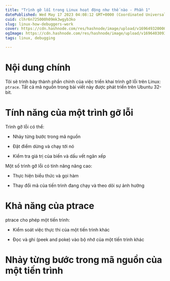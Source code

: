 ```yaml
---
title: "Trình gỡ lỗi trong Linux hoạt động như thế nào - Phần 1"
datePublished: Wed May 17 2023 04:08:12 GMT+0000 (Coordinated Universal Time)
cuid: clhr6n725000h09mk3wgyb3ko
slug: linux-how-debuggers-work
cover: https://cdn.hashnode.com/res/hashnode/image/upload/v1696493200003/26861d05-e5a3-49a2-9343-c4d5e5b33643.png
ogImage: https://cdn.hashnode.com/res/hashnode/image/upload/v1696403093867/7b255503-f2b8-4f33-83af-4cf500ffa417.png
tags: linux, debugging

---
```


# Nội dung chính

Tôi sẽ trình bày thành phần chính của việc triển khai trình gỡ lỗi trên Linux: `ptrace`. Tất cả mã nguồn trong bài viết này được phát triển trên Ubuntu 32-bit.

# Tính năng của một trình gỡ lỗi

Trình gỡ lỗi có thể:

* Nhảy từng bước trong mã nguồn
    
* Đặt điểm dừng và chạy tới nó
    
* Kiểm tra giá trị của biến và dấu vết ngăn xếp
    

Một số trình gỡ lỗi có tính năng nâng cao:

* Thực hiện biểu thức và gọi hàm
    
* Thay đổi mã của tiến trình đang chạy và theo dõi sự ảnh hưởng
    

# Khả năng của ptrace

ptrace cho phép một tiến trình:

* Kiểm soát việc thực thi của một tiến trình khác
    
* Đọc và ghi (peek and poke) vào bộ nhớ của một tiến trình khác
    

# Nhảy từng bước trong mã nguồn của một tiến trình